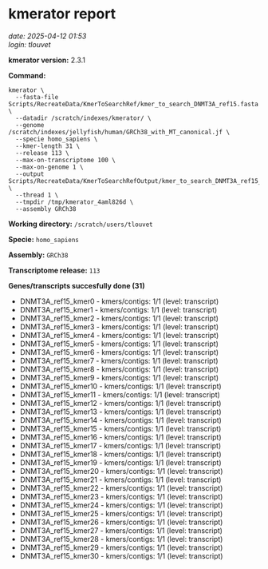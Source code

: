 # kmerator report
*date: 2025-04-12 01:53*  
*login: tlouvet*

**kmerator version:** 2.3.1

**Command:**

```
kmerator \
  --fasta-file Scripts/RecreateData/KmerToSearchRef/kmer_to_search_DNMT3A_ref15.fasta \
  --datadir /scratch/indexes/kmerator/ \
  --genome /scratch/indexes/jellyfish/human/GRCh38_with_MT_canonical.jf \
  --specie homo_sapiens \
  --kmer-length 31 \
  --release 113 \
  --max-on-transcriptome 100 \
  --max-on-genome 1 \
  --output Scripts/RecreateData/KmerToSearchRefOutput/kmer_to_search_DNMT3A_ref15_output \
  --thread 1 \
  --tmpdir /tmp/kmerator_4aml826d \
  --assembly GRCh38
```

**Working directory:** `/scratch/users/tlouvet`

**Specie:** `homo_sapiens`

**Assembly:** `GRCh38`

**Transcriptome release:** `113`

**Genes/transcripts succesfully done (31)**

- DNMT3A_ref15_kmer0 - kmers/contigs: 1/1 (level: transcript)
- DNMT3A_ref15_kmer1 - kmers/contigs: 1/1 (level: transcript)
- DNMT3A_ref15_kmer2 - kmers/contigs: 1/1 (level: transcript)
- DNMT3A_ref15_kmer3 - kmers/contigs: 1/1 (level: transcript)
- DNMT3A_ref15_kmer4 - kmers/contigs: 1/1 (level: transcript)
- DNMT3A_ref15_kmer5 - kmers/contigs: 1/1 (level: transcript)
- DNMT3A_ref15_kmer6 - kmers/contigs: 1/1 (level: transcript)
- DNMT3A_ref15_kmer7 - kmers/contigs: 1/1 (level: transcript)
- DNMT3A_ref15_kmer8 - kmers/contigs: 1/1 (level: transcript)
- DNMT3A_ref15_kmer9 - kmers/contigs: 1/1 (level: transcript)
- DNMT3A_ref15_kmer10 - kmers/contigs: 1/1 (level: transcript)
- DNMT3A_ref15_kmer11 - kmers/contigs: 1/1 (level: transcript)
- DNMT3A_ref15_kmer12 - kmers/contigs: 1/1 (level: transcript)
- DNMT3A_ref15_kmer13 - kmers/contigs: 1/1 (level: transcript)
- DNMT3A_ref15_kmer14 - kmers/contigs: 1/1 (level: transcript)
- DNMT3A_ref15_kmer15 - kmers/contigs: 1/1 (level: transcript)
- DNMT3A_ref15_kmer16 - kmers/contigs: 1/1 (level: transcript)
- DNMT3A_ref15_kmer17 - kmers/contigs: 1/1 (level: transcript)
- DNMT3A_ref15_kmer18 - kmers/contigs: 1/1 (level: transcript)
- DNMT3A_ref15_kmer19 - kmers/contigs: 1/1 (level: transcript)
- DNMT3A_ref15_kmer20 - kmers/contigs: 1/1 (level: transcript)
- DNMT3A_ref15_kmer21 - kmers/contigs: 1/1 (level: transcript)
- DNMT3A_ref15_kmer22 - kmers/contigs: 1/1 (level: transcript)
- DNMT3A_ref15_kmer23 - kmers/contigs: 1/1 (level: transcript)
- DNMT3A_ref15_kmer24 - kmers/contigs: 1/1 (level: transcript)
- DNMT3A_ref15_kmer25 - kmers/contigs: 1/1 (level: transcript)
- DNMT3A_ref15_kmer26 - kmers/contigs: 1/1 (level: transcript)
- DNMT3A_ref15_kmer27 - kmers/contigs: 1/1 (level: transcript)
- DNMT3A_ref15_kmer28 - kmers/contigs: 1/1 (level: transcript)
- DNMT3A_ref15_kmer29 - kmers/contigs: 1/1 (level: transcript)
- DNMT3A_ref15_kmer30 - kmers/contigs: 1/1 (level: transcript)
